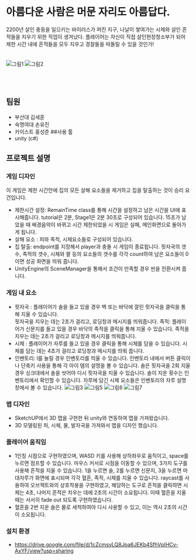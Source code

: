 # 아름다운 사람은 머문 자리도 아름답다.
>
2200년 살인 충동을 일으키는 바이러스가 퍼진 지구, 나날이 쌓여가는 시체와 살인 흔적들을 지우기 위한 직업이 생겨났다. 플레이어는 자신이 직접 살인현장청소부가 되어 제한 시간 내에 흔적들을 모두 지우고 경찰들을 따돌릴 수 있을 것인가!
<br><br><br>
![그림1](https://user-images.githubusercontent.com/66019792/181500692-cb05825f-b72d-4763-84d5-a9ec4eba200b.png)
![그림2](https://user-images.githubusercontent.com/66019792/181501155-cd75708d-29f4-445f-9aa9-0ab3e0d3d997.png)

<br><br>
## 팀원
* 부산대 김세훈
* 숙명여대 손유진
* 카이스트 홍성준
##사용 툴
* unity (c#)
## 프로젝트 설명
### 게임 디자인

이 게임은 제한 시간안에 집의 모든 살해 요소들을 제거하고 집을 탈출하는 것이 승리 요건입니다.
   
*  제한시간 설정: RemainTime class를 통해 시간을 설정하고 남은 시간을 UI에 표시해줍니다. tutorial은 2분, 
   Stage1은 2분 30초로 구성되어 있습니다. 15초가 남았을 때 배경음악이 바뀌고 시간 제한되었을 시 게임은 실패,
   메인화면으로 돌아가게 됩니다.
*  살해 요소 : 피와 족적, 시체요소들로 구성되어 있습니다. 
*  집 탈출: endpoint를 지정해서 player과 충돌 시 게임이 종료됩니다. 핏자국의 갯수, 족적의 갯수, 시체와 팔 등의
   요소들의 갯수를 각각 count하여 남은 요소들이 0이면 성공 화면을 띄워 줍니다.   
*  UnityEngine의 SceneManager을 통해서 조건이 만족할 경우 씬을 전환시켜 줍니다.

### 게임 내 요소

*  핏자국 : 플레이어가 솔을 들고 있을 경우 벽 또는 바닥에 깔린 핏자국을 클릭을 통해 지울 수 있습니다.  
   핏자국을 지우는 데는 2초가 걸리고, 로딩창과 메시지를 띄워줍니다. 
   족적: 플레이어가 신문지를 들고 있을 경우 바닥의 족적을 클릭을 통해 지울 수 있습니다.
   족적을 지우는 데는 2초가 걸리고 로딩창과 메시지를 띄워줍니다.
*  시체 : 플레이어가 자루를 들고 있을 경우 클릭을 통해 시체를 담을 수 있습니다. 시체를 담는 데는 4초가 걸리고
   로딩창과 메시지를 띄워 줍니다. 
*  인벤토리: I를 눌릴 경우 인벤토리를 띄울 수 있습니다. 인벤토리 내에서 버튼 클릭이나 단축키 사용을 통해 각 아이
   템의 설명을 볼 수 있습니다. 솔은 핏자국을 2회 지울 경우 싱크대에서 솔을 씻어야 디시 핏자국을 지울 수 있습니다.
   솔이 지운 횟수는 인벤토리에서 확인할 수 있습니다. 자루에 담긴 시체 요소들은 인벤토리의 자루 설명창에서 볼
   수 있습니다.
   ![그림3](https://user-images.githubusercontent.com/66019792/181501219-153011fa-3731-4422-954f-e6d22995d9b8.png)
![그림5](https://user-images.githubusercontent.com/66019792/181501290-b59c9f3e-b0c3-4eaa-8edc-4d3698977d3c.png)
![그림6](https://user-images.githubusercontent.com/66019792/181501308-50277d02-e745-45a8-9f08-e43831a47457.png)
![그림7](https://user-images.githubusercontent.com/66019792/181501329-43ca4c60-7c06-46ea-9375-81f1bb626998.png)

### 맵 디자인

* SketchUP에서 3D 맵을 구현한 뒤 unity와 연동하여 맵을 가져왔습니다.
* 3D 모델링된 피, 시체, 물, 발자국을 가져와서 맵을 디자인 했습니다.

### 플레이어 움직임

* 1인칭 시점으로 구현하였으며, WASD 키를 사용해 상하좌우로 움직이고, space를 누르면 점프할 수 있습니다. 마우스 커서로 시점을 이동할 수 있으며, 3가지 도구를 사용해 흔적을 지울 수 있습니다.
1을 누르면 솔, 2를 누르면 신문지, 3을 누르면 마대자루가 화면에 표시되며 각각 혈흔, 족적, 시체를 지울 수 있습니다.
raycast를 사용하여 오브젝트와의 상호작용을 구현하였고, 해당하는 도구로 흔적을 클릭하면 시체는 4초, 나머지 흔적은 치우는 데에 2초의 시간이 소요됩니다. 이때 혈흔을 지울 때는 서서히 fade out 되도록 구현하였습니다.
* 혈흔을 2번 지운 솔은 물로 세척하여야 다시 사용할 수 있고, 이는 역시 2초의 시간이 소요됩니다.

### 설치 환경
* https://drive.google.com/file/d/1cZcmsyLQ8Jpa6JEKb4SfhVpIHCv-AxYF/view?usp=sharing




